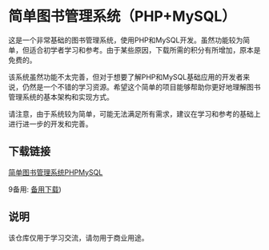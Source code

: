 # 简单图书管理系统（PHP+MySQL）

这是一个非常基础的图书管理系统，使用PHP和MySQL开发。虽然功能较为简单，但适合初学者学习和参考。由于某些原因，下载所需的积分有所增加，原本是免费的。

该系统虽然功能不太完善，但对于想要了解PHP和MySQL基础应用的开发者来说，仍然是一个不错的学习资源。希望这个简单的项目能够帮助你更好地理解图书管理系统的基本架构和实现方式。

请注意，由于系统较为简单，可能无法满足所有需求，建议在学习和参考的基础上进行进一步的开发和完善。

## 下载链接
[简单图书管理系统PHPMySQL](https://pan.quark.cn/s/a2b684fb6bb6) 

9备用: [备用下载](https://pan.baidu.com/s/1Hal-Xbek3dPbozd_r9zr2w?pwd=1234))

## 说明

该仓库仅用于学习交流，请勿用于商业用途。
